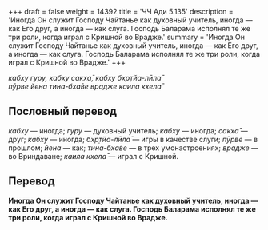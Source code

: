 +++
draft = false
weight = 14392
title = 'ЧЧ Ади 5.135'
description = 'Иногда Он служит Господу Чайтанье как духовный учитель, иногда — как Его друг, а иногда — как слуга. Господь Баларама исполнял те же три роли, когда играл с Кришной во Врадже.'
summary = 'Иногда Он служит Господу Чайтанье как духовный учитель, иногда — как Его друг, а иногда — как слуга. Господь Баларама исполнял те же три роли, когда играл с Кришной во Врадже.'
+++

_кабху гуру, кабху сакха̄, кабху бхр̣тйа-лӣла̄  
пӯрве йена тина-бха̄ве врадже каила кхела̄_

## Пословный перевод

_кабху_ — иногда; _гуру_ — духовный учитель; _кабху_ — иногда; _сакха̄_ — друг; _кабху_ — иногда; _бхр̣тйа_\-_лӣла̄_ — игры в качестве слуги; _пӯрве_ — в прошлом; _йена_ — как; _тина_\-_бха̄ве_ — в трех умонастроениях; _врадже_ — во Вриндаване; _каила_ _кхела̄_ — играл с Кришной.

## Перевод

**Иногда Он служит Господу Чайтанье как духовный учитель, иногда — как Его друг, а иногда — как слуга. Господь Баларама исполнял те же три роли, когда играл с Кришной во Врадже.**

